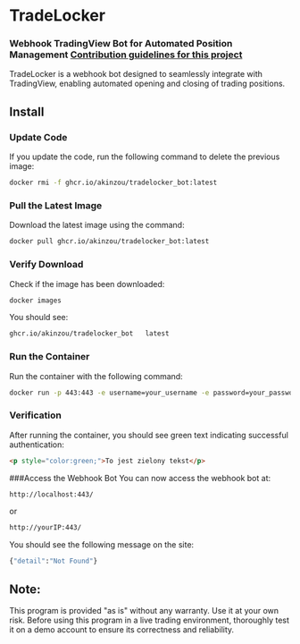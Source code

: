 # TradeLocker 
### Webhook TradingView Bot for Automated Position Management [Contribution guidelines for this project](docs/CONTRIBUTING.md)
TradeLocker is a webhook bot designed to seamlessly integrate with TradingView, enabling automated opening and closing of trading positions.

## Install

### Update Code

If you update the code, run the following command to delete the previous image:

```sh
docker rmi -f ghcr.io/akinzou/tradelocker_bot:latest
```

### Pull the Latest Image
Download the latest image using the command:

```sh
docker pull ghcr.io/akinzou/tradelocker_bot:latest
```

### Verify Download
Check if the image has been downloaded:

```sh
docker images
```
You should see:
```sh
ghcr.io/akinzou/tradelocker_bot   latest
```

### Run the Container
Run the container with the following command:
```sh
docker run -p 443:443 -e username=your_username -e password=your_password -e server=your_server -e env=demo/live --rm ghcr.io/akinzou/tradelocker_bot:latest
```
### Verification
After running the container, you should see green text indicating successful authentication:
```html
<p style="color:green;">To jest zielony tekst</p>
```

###Access the Webhook Bot
You can now access the webhook bot at:
```sh
http://localhost:443/
```
or
```sh
http://yourIP:443/
```
You should see the following message on the site:
```sh
{"detail":"Not Found"}
```

## Note:
This program is provided "as is" without any warranty. Use it at your own risk.
Before using this program in a live trading environment, thoroughly test it on a demo account to ensure its correctness and reliability.
